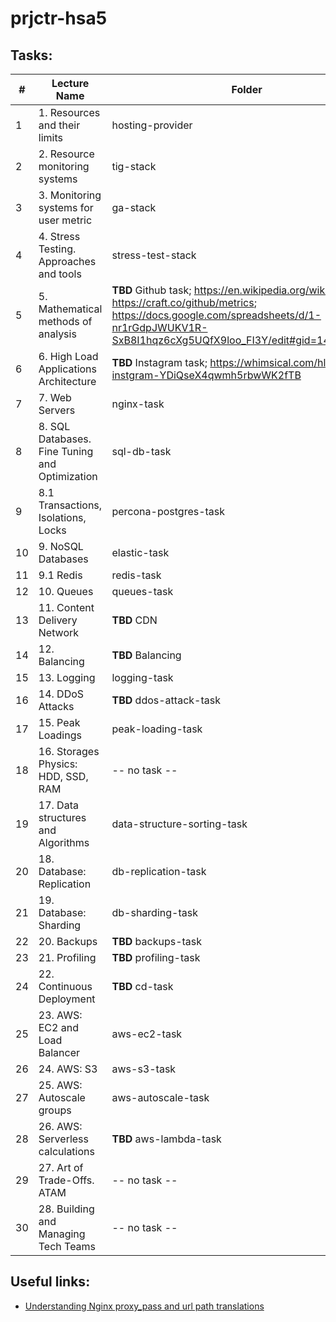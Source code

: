 # prjctr-hsa5

## Tasks:

| # | Lecture Name                                      | Folder |
|---|---|---|
| 1 | 1. Resources and their limits                     | hosting-provider |
| 2 | 2. Resource monitoring systems                    | tig-stack |
| 3 | 3. Monitoring systems for user metric             | ga-stack |
| 4 | 4. Stress Testing. Approaches and tools           | stress-test-stack |
| 5 | 5. Mathematical methods of analysis               | **TBD** Github task; https://en.wikipedia.org/wiki/GitHub; https://craft.co/github/metrics; https://docs.google.com/spreadsheets/d/1-nr1rGdpJWUKV1R-SxB8I1hqz6cXg5UQfX9loo_FI3Y/edit#gid=1461977761 |
| 6 | 6. High Load Applications Architecture            | **TBD** Instagram task; https://whimsical.com/hlaa-instgram-YDiQseX4qwmh5rbwWK2fTB |
| 7 | 7. Web Servers                                    | nginx-task |
| 8 | 8. SQL Databases. Fine Tuning and Optimization    | sql-db-task |
| 9 | 8.1 Transactions, Isolations, Locks               | percona-postgres-task |
| 10 | 9. NoSQL Databases                               | elastic-task |
| 11 | 9.1 Redis                                        | redis-task |
| 12 | 10. Queues                                       | queues-task |
| 13 | 11. Content Delivery Network                     | **TBD** CDN |
| 14 | 12. Balancing                                    | **TBD** Balancing |
| 15 | 13. Logging                                      | logging-task |
| 16 | 14. DDoS Attacks                                 | **TBD** ddos-attack-task |
| 17 | 15. Peak Loadings                                | peak-loading-task |
| 18 | 16. Storages Physics: HDD, SSD, RAM              | -- no task -- |
| 19 | 17. Data structures and Algorithms               | data-structure-sorting-task |
| 20 | 18. Database: Replication                        | db-replication-task |
| 21 | 19. Database: Sharding                           | db-sharding-task |
| 22 | 20. Backups                                      | **TBD** backups-task |
| 23 | 21. Profiling                                    | **TBD** profiling-task |
| 24 | 22. Continuous Deployment                        | **TBD** cd-task |
| 25 | 23. AWS: EC2 and Load Balancer                   | aws-ec2-task |
| 26 | 24. AWS: S3                                      | aws-s3-task |
| 27 | 25. AWS: Autoscale groups                        | aws-autoscale-task |
| 28 | 26. AWS: Serverless calculations                 | **TBD** aws-lambda-task |
| 29 | 27. Art of Trade-Offs. ATAM                      | -- no task -- |
| 30 | 28. Building and Managing Tech Teams             | -- no task -- |

## Useful links:

- [Understanding Nginx proxy_pass and url path translations](https://tarunlalwani.com/post/nginx-proxypass-server-paths/)